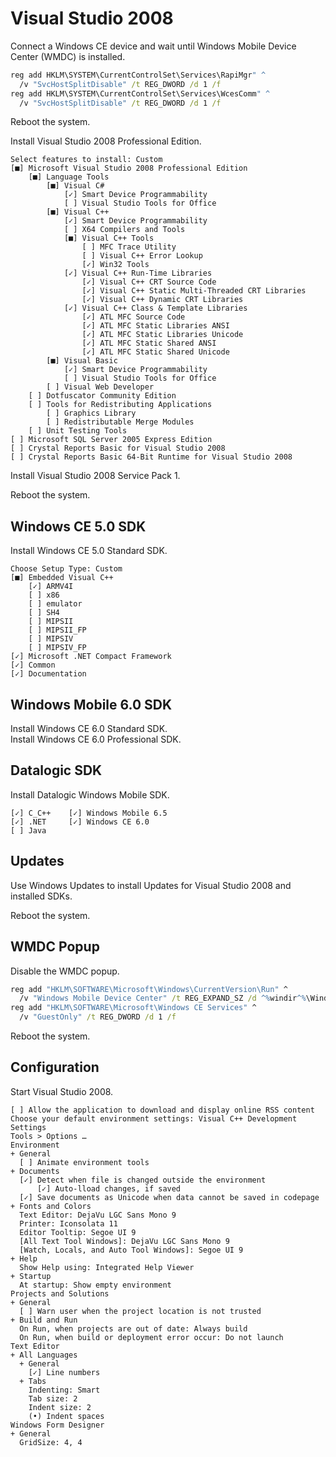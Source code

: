 ﻿# Visual Studio 2008
Connect a Windows CE device and wait until Windows Mobile Device Center (WMDC) is installed.

```cmd
reg add HKLM\SYSTEM\CurrentControlSet\Services\RapiMgr" ^
  /v "SvcHostSplitDisable" /t REG_DWORD /d 1 /f
reg add HKLM\SYSTEM\CurrentControlSet\Services\WcesComm" ^
  /v "SvcHostSplitDisable" /t REG_DWORD /d 1 /f
```

Reboot the system.

Install Visual Studio 2008 Professional Edition.

```
Select features to install: Custom
[■] Microsoft Visual Studio 2008 Professional Edition
    [■] Language Tools
        [■] Visual C#
            [✓] Smart Device Programmability
            [ ] Visual Studio Tools for Office
        [■] Visual C++
            [✓] Smart Device Programmability
            [ ] X64 Compilers and Tools
            [■] Visual C++ Tools
                [ ] MFC Trace Utility
                [ ] Visual C++ Error Lookup
                [✓] Win32 Tools
            [✓] Visual C++ Run-Time Libraries
                [✓] Visual C++ CRT Source Code
                [✓] Visual C++ Static Multi-Threaded CRT Libraries
                [✓] Visual C++ Dynamic CRT Libraries
            [✓] Visual C++ Class & Template Libraries
                [✓] ATL MFC Source Code
                [✓] ATL MFC Static Libraries ANSI
                [✓] ATL MFC Static Libraries Unicode
                [✓] ATL MFC Static Shared ANSI
                [✓] ATL MFC Static Shared Unicode
        [■] Visual Basic
            [✓] Smart Device Programmability
            [ ] Visual Studio Tools for Office
        [ ] Visual Web Developer
    [ ] Dotfuscator Community Edition
    [ ] Tools for Redistributing Applications
        [ ] Graphics Library
        [ ] Redistributable Merge Modules
    [ ] Unit Testing Tools
[ ] Microsoft SQL Server 2005 Express Edition
[ ] Crystal Reports Basic for Visual Studio 2008
[ ] Crystal Reports Basic 64-Bit Runtime for Visual Studio 2008
```

Install Visual Studio 2008 Service Pack 1.

Reboot the system.

## Windows CE 5.0 SDK
Install Windows CE 5.0 Standard SDK.

```
Choose Setup Type: Custom
[■] Embedded Visual C++
    [✓] ARMV4I
    [ ] x86
    [ ] emulator
    [ ] SH4
    [ ] MIPSII
    [ ] MIPSII_FP
    [ ] MIPSIV
    [ ] MIPSIV_FP
[✓] Microsoft .NET Compact Framework
[✓] Common
[✓] Documentation
```

## Windows Mobile 6.0 SDK
Install Windows CE 6.0 Standard SDK.<br/>
Install Windows CE 6.0 Professional SDK.

## Datalogic SDK
Install Datalogic Windows Mobile SDK.

```
[✓] C_C++    [✓] Windows Mobile 6.5
[✓] .NET     [✓] Windows CE 6.0
[ ] Java
```

## Updates
Use Windows Updates to install Updates for Visual Studio 2008 and installed SDKs.

Reboot the system.

## WMDC Popup
Disable the WMDC popup.

```cmd
reg add "HKLM\SOFTWARE\Microsoft\Windows\CurrentVersion\Run" ^
  /v "Windows Mobile Device Center" /t REG_EXPAND_SZ /d ^%windir^%\WindowsMobile\wmdcBase.exe /f
reg add "HKLM\SOFTWARE\Microsoft\Windows CE Services" ^
  /v "GuestOnly" /t REG_DWORD /d 1 /f
```

Reboot the system.

## Configuration
Start Visual Studio 2008.

```
[ ] Allow the application to download and display online RSS content
Choose your default environment settings: Visual C++ Development Settings
Tools > Options …
Environment
+ General
  [ ] Animate environment tools
+ Documents
  [✓] Detect when file is changed outside the environment
      [✓] Auto-lload changes, if saved
  [✓] Save documents as Unicode when data cannot be saved in codepage
+ Fonts and Colors
  Text Editor: DejaVu LGC Sans Mono 9
  Printer: Iconsolata 11
  Editor Tooltip: Segoe UI 9
  [All Text Tool Windows]: DejaVu LGC Sans Mono 9
  [Watch, Locals, and Auto Tool Windows]: Segoe UI 9
+ Help
  Show Help using: Integrated Help Viewer
+ Startup
  At startup: Show empty environment
Projects and Solutions
+ General
  [ ] Warn user when the project location is not trusted
+ Build and Run
  On Run, when projects are out of date: Always build
  On Run, when build or deployment error occur: Do not launch
Text Editor
+ All Languages
  + General
    [✓] Line numbers
  + Tabs
    Indenting: Smart
    Tab size: 2
    Indent size: 2
    (•) Indent spaces
Windows Form Designer
+ General
  GridSize: 4, 4
```